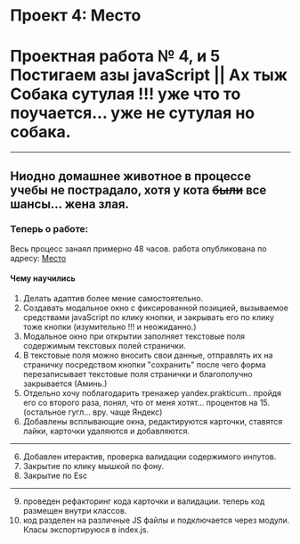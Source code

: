 
# Проект 4: Место


# Проектная работа № 4, и 5 Постигаем азы javaScript || Ах тыж Собака сутулая !!! уже что то поучается... уже не сутулая но собака.
-------------------------------------------------------------------------
## Ниодно домашнее животное в процессе учебы не пострадало, хотя у кота ~~были~~ все шансы... жена злая.

### Теперь о работе:

Весь процесс занаял примерно 48 часов. работа опубликована по адресу: [Место](https://jedkaz.github.io/mesto/  "Авторство Владимир Зуденков")

#### Чему научились
1. Делать адаптив более мение самостоятельно.
2. Создавать модальное окно с фиксированной позицией, вызываемое средствами javaScript по клику кнопки, и закрывать его по клику тоже кнопки  (изумительно !!!  и неожиданно.)
3. Модальное окно при открытии заполняет текстовые поля содержимым текстовых полей странички.
4. В текстовые поля можно вносить свои данные, отправлять их на страничку посредством кнопки "сохранить"  после чего форма перезаписывает  текстовые поля странички и благополучно закрывается (Аминь.)
3. Отдельно хочу поблагодарить тренажер yandex.prakticum.. пройдя его со второго раза, понял, что от меня хотят... процентов на 15. (остальное гугл... вру. чаще Яндекс)
5. Добавлены всплывающие окна, редактируются карточки, ставятся лайки, карточки удаляются и добавляются.
---------------------------------------------------------------------------------------------------------
6. Добавлен итерактив, проверка валидации содержимого инпутов.
7. Закрытие по клику мышкой по фону.
8. Закрытие по Esc 
---------------------------------------------------------------------------------------
9. проведен рефакторинг кода карточки и валидации. теперь код размещен внутри классов.
10. код разделен на различные JS  файлы и подключается через модули. Класы экспортируюся в index.js. 

